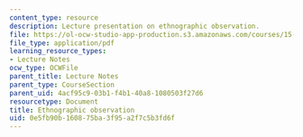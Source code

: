 ```yaml
---
content_type: resource
description: Lecture presentation on ethnographic observation.
file: https://ol-ocw-studio-app-production.s3.amazonaws.com/courses/15-821-listening-to-the-customer-fall-2002/0e5fb90b160875ba3f95a2f7c5b3fd6f_observation.pdf
file_type: application/pdf
learning_resource_types:
- Lecture Notes
ocw_type: OCWFile
parent_title: Lecture Notes
parent_type: CourseSection
parent_uid: 4acf95c9-03b1-f4b1-40a8-1080503f27d6
resourcetype: Document
title: Ethnographic observation
uid: 0e5fb90b-1608-75ba-3f95-a2f7c5b3fd6f
---
```

